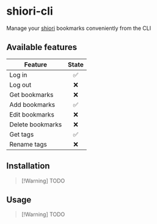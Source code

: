 # shiori-cli

Manage your [shiori](https://github.com/go-shiori/shiori) bookmarks conveniently from the CLI

## Available features

| Feature          | State |
| ---------------- | :---: |
| Log in           |  ✅   |
| Log out          |  ❌   |
| Get bookmarks    |  ❌   |
| Add bookmarks    |  ✅   |
| Edit bookmarks   |  ❌   |
| Delete bookmarks |  ❌   |
| Get tags         |  ✅   |
| Rename tags      |  ❌   |

## Installation

> [!Warning] TODO

## Usage

> [!Warning] TODO
